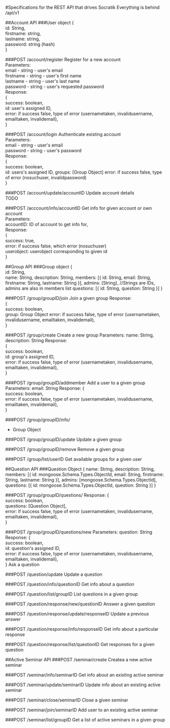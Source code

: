#Specifications for the REST API that drives Socratik
Everything is behind /api/v1

##Account API
###User object
{  
    id: String,  
    firstname: string,  
    lastname: string,  
    password: string (hash)  
}  

###POST /account/register
Register for a new account  
Parameters:  
email - string - user's email  
firstname - string - user's first name  
lastname - string - user's last name  
password - string - user's requested password  
Response:  
{  
    success: boolean,  
    id: user's assigned ID,  
    error: if success false, type of error (usernametaken, invalidusername, emailtaken, invalidemail),  
}  

###POST /account/login
Authenticate existing account  
Parameters:  
email - string - user's email  
password - string - user's password  
Response:  
{  
    success: boolean,  
    id: users's assigned ID,
    groups: [Group Object]
    error: if success false, type of error (nosuchuser, invalidpassword)  
}  

###POST /account/update/accountID
Update account details  
TODO  

###POST /acccount/info/accountID
Get info for given account or own account  
Parameters:  
accountID: ID of account to get info for,  
Response:  
{  
    success: true,  
    error: if success false, which error (nosuchuser)  
    userobject: userobject corresponding to given id  
}  



##Group API
###Group object
{  
    id: String,  
    name: String,
	description: String,
	members: [{
		id: String,
		email: String,
		firstname: String,
		lastname: String
	}],
	admins: [String], //Strings are IDs, admins are also in members list
	questions: [{
		id: String,
		question: String
	}]
}

###POST /group/groupID/join
Join a given group
Response:  
{  
    success: boolean,  
    group: Group Object 
    error: if success false, type of error (usernametaken, invalidusername, emailtaken, invalidemail),  
}

###POST /group/create
Create a new group
Parameters:
name: String,
description: String
Response:  
{  
    success: boolean,  
    id: group's assigned ID,  
    error: if success false, type of error (usernametaken, invalidusername, emailtaken, invalidemail),  
}

###POST /group/groupID/addmember
Add a user to a given group
Parameters:
email: String
Response:
{  
    success: boolean,  
    error: if success false, type of error (usernametaken, invalidusername, emailtaken, invalidemail),  
}

###POST /group/groupID/info/
- Group Object

###POST /group/groupID/update
Update a given group

###POST /group/groupID/remove
Remove a given group

###POST /group/list/userID
Get available groups for a given user


##Question API
###Question Object
{
	name: String,
	description: String,
	members: [{
		id: mongoose.Schema.Types.ObjectId,
		email: String,
		firstname: String,
		lastname: String
	}],
	admins: [mongoose.Schema.Types.ObjectId],
	questions: [{
		id: mongoose.Schema.Types.ObjectId,
		question: String
	}]
}

###POST /group/groupID/questions/
Response:
{  
    success: boolean,  
    questions: [Question Object],  
    error: if success false, type of error (usernametaken, invalidusername, emailtaken, invalidemail),  
}


###POST /group/groupID/questions/new
Parameters:
question: String
Response:
{  
    success: boolean,  
    id: question's assigned ID,  
    error: if success false, type of error (usernametaken, invalidusername, emailtaken, invalidemail),  
}
Ask a question

###POST /question/update
Update a question

###POST /question/info/questionID
Get info about a question

###POST /question/list/groupID
List questions in a given group

###POST /question/response/new/questionID
Answer a given question

###POST /question/response/update/responseID
Update a previous answer

###POST /question/response/info/responseID
Get info about a particular response

###POST /question/response/list/questionID
Get responses for a given question



##Active Seminar API
###POST /seminar/create
Createa a new active seminar

###POST /seminar/info/seminarID
Get info about an existing active seminar

###POST /seminar/update/seminarID
Update info about an existing active seminar

###POST /seminar/close/seminarID
Close a given seminar

###POST /seminar/join/seminarID
Add user to an existing active seminar

###POST /seminar/list/groupID
Get a list of active seminars in a given group